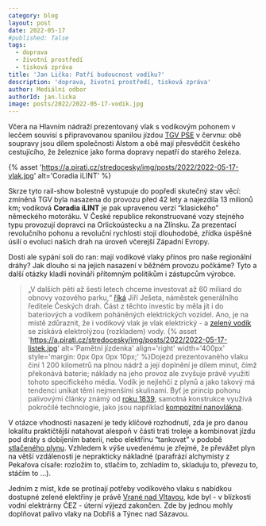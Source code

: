 ```yaml
---
category: blog
layout: post
date: 2022-05-17
#published: false
tags: 
  - doprava
  - životní prostředí
  - tisková zpráva
title: 'Jan Lička: Patří budoucnost vodíku?'
description: 'doprava, životní prostředí, tisková zpráva'
author: Mediální odbor
authorId: jan.licka
image: posts/2022/2022-05-17-vodik.jpg
---
```


Včera na Hlavním nádraží prezentovaný vlak s vodíkovým pohonem v lecčem souvisí s připravovanou spanilou jízdou [TGV PSE](https://www.ceskenoviny.cz/zpravy/do-ceska-v-cervnu-prijede-francouzsky-vysokorychlostni-vlak-tgv/2200855) v červnu: obě soupravy jsou dílem společnosti Alstom a obě mají přesvědčit českého cestujícího, že železnice jako forma dopravy nepatří do starého železa. 

{% asset 'https://a.pirati.cz/stredocesky/img/posts/2022/2022-05-17-vlak.jpg' alt='Coradia iLINT' %}

Skrze tyto rail-show bolestně vystupuje do popředí skutečný stav věcí: zmíněná TGV byla nasazena do provozu před 42 lety a najezdila 13 milionů km; vodíková **Coradia iLINT** je pak upravenou verzí “klasického” německého motoráku. V České republice rekonstruované vozy stejného typu provozují dopravci na Orlickoústecku a na Zlínsku. Za prezentací revolučního pohonu a revoluční rychlosti stojí dlouhodobé, zřídka úspěšné úsilí o evoluci našich drah na úroveň včerejší Západní Evropy.

Dosti ale sypání soli do ran: mají vodíkové vlaky přínos pro naše regionální dráhy? Jak dlouho si na jejich nasazení v běžném provozu počkáme? Tyto a další otázky kladli novináři přítomným politikům i zástupcům výrobce. 

> „V dalších pěti až šesti letech chceme investovat až 60 miliard do obnovy vozového parku,“ [říká](https://zdopravy.cz/podcast-pripravujeme-se-na-nakup-bateriovych-i-vodikovych-vlaku-rika-jiri-jeseta-z-cd-104981/) Jiří Ješeta, náměstek generálního ředitele Českých drah. 
Část z těchto investic by měla jít i do bateriových a vodíkem poháněných elektrických vozidel. Ano, je na místě zdůraznit, že i vodíkový vlak je vlak elektrický - a [zelený vodík](https://www.petrofac.com/media/stories-and-opinion/the-difference-between-green-hydrogen-and-blue-hydrogen/) se získává elektrolýzou (rozkladem) vody. 
{% asset 'https://a.pirati.cz/stredocesky/img/posts/2022/2022-05-17-listek.jpg' alt='Pamětní jízdenka' align='right' width='400px' style='margin: 0px 0px 0px 10px;' %}Dojezd prezentovaného vlaku činí 1 200 kilometrů na plnou nádrž a její doplnění je dílem minut, čímž překonává baterie; náklady na jeho provoz ale zvyšuje právě využití tohoto specifického média. Vodík je nejlehčí z plynů a jako takový má tendenci unikat těmi nejmenšími skulinami. Byť je princip pohonu palivovými články známý od [roku 1839](https://www.thoughtco.com/hydrogen-fuel-cells-1991799), samotná konstrukce využívá pokročilé technologie, jako jsou například [kompozitní nanovlákna](https://www.hindawi.com/journals/jnm/2008/950967/).  

V otázce vhodnosti nasazení je tedy klíčové rozhodnutí, zda je pro danou lokalitu praktičtější natahovat alespoň v části trati troleje a kombinovat jízdu pod dráty s dobíjením baterií, nebo elektřinu “tankovat” v podobě 
[stlačeného plynu](https://afdc.energy.gov/vehicles/how-do-fuel-cell-electric-cars-work). Vzhledem k výše uvedenému je zřejmé, že převážet plyn na větší vzdálenosti je neprakticky nákladné (parafrází alchymisty z Pekařova císaře: rozložím to, stlačím to, zchladím to, skladuju to, převezu to, stáčím to …).

Jedním z míst, kde se protínají potřeby vodíkového vlaku s nabídkou dostupné zelené elektřiny je právě [Vrané nad Vltavou](https://www.cez.cz/cs/o-cez/vyrobni-zdroje/obnovitelne-zdroje/voda/vodni-elektrarny/ceska-republika/vrane-nad-vltavou-58139), kde byl - v blízkosti vodní elektrárny ČEZ - úterní výjezd zakončen. Zde by jednou mohly doplňovat palivo vlaky na Dobříš a Týnec nad Sázavou. 
